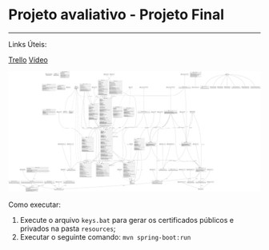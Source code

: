 # Projeto avaliativo - Projeto Final
---

Links Úteis:

[Trello](https://trello.com/invite/b/66a50d45c21d1d8be33011ff/ATTI198d33ba5caa5a1e45150da6ceec6c1972E37690/semana-11-modulo-2-pa)
[Vídeo]()

![Alt text](./projeto.svg)

Como executar:

1. Execute o arquivo `keys.bat` para gerar os certificados públicos e privados na pasta `resources`;
2. Executar o seguinte comando: `mvn spring-boot:run`
